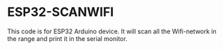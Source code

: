 # ESP32-SCANWIFI
This code is for ESP32 Arduino device. It will scan all the Wifi-network in the range and print it in the serial monitor.
